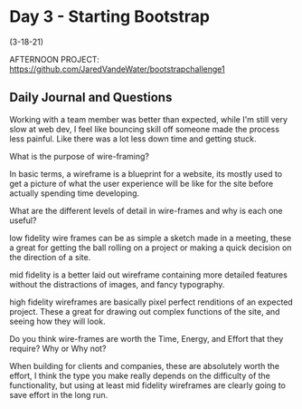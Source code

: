# Day 3 - Starting Bootstrap

 (3-18-21)

 AFTERNOON PROJECT: https://github.com/JaredVandeWater/bootstrapchallenge1

## Daily Journal and Questions
Working with a team member was better than expected, while I'm still very slow at web dev, I feel like bouncing skill off someone made the process less painful. Like there was a lot less down time and getting stuck.

What is the purpose of wire-framing?

In basic terms, a wireframe is a blueprint for a website, its mostly used to get a picture of what the user experience will be like for the site before actually spending time developing.

What are the different levels of detail in wire-frames and why is each one useful?

low fidelity wire frames can be as simple a sketch made in a meeting, these a great for getting the ball rolling on a project or making a quick decision on the direction of a site.

mid fidelity is a better laid out wireframe containing more detailed features without the distractions of images, and fancy typography.

high fidelity wireframes are basically pixel perfect renditions of an expected project. These a great for drawing out complex functions of the site, and seeing how they will look.

Do you think wire-frames are worth the Time, Energy, and Effort that they require? Why or Why not?

When building for clients and companies, these are absolutely worth the effort, I think the type you make really depends on the difficulty of the functionality, but using  at least mid fidelity wireframes are clearly going to save effort in the long run.